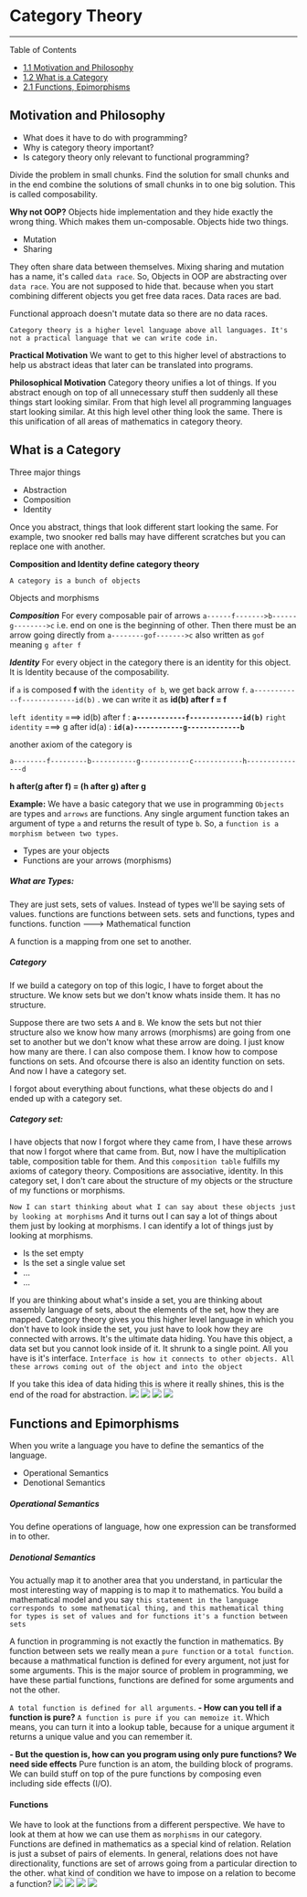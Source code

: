 # Category Theory

---

Table of Contents

- [1.1 Motivation and Philosophy](#motivation-and-philosophy)
- [1.2 What is a Category](#what-is-a-category)
- [2.1 Functions, Epimorphisms](#functions-and-epimorphisms)

## Motivation and Philosophy

- What does it have to do with programming?
- Why is category theory important?
- Is category theory only relevant to functional programming?

Divide the problem in small chunks. Find the solution for small chunks and in the end combine the solutions of small chunks in to one big solution. This is called composability.

**Why not OOP?**
Objects hide implementation and they hide exactly the wrong thing. Which makes them un-composable.
Objects hide two things.

- Mutation
- Sharing

They often share data between themselves. Mixing sharing and mutation has a name, it's called `data race`.
So, Objects in OOP are abstracting over `data race`. You are not supposed to hide that. because when you start combining different objects you get free data races. Data races are bad.

Functional approach doesn't mutate data so there are no data races.

`Category theory is a higher level language above all languages. It's not a practical language that we can write code in.`

**Practical Motivation**
We want to get to this higher level of abstractions to help us abstract ideas that later can be translated into programs.

**Philosophical Motivation**
Category theory unifies a lot of things. If you abstract enough on top of all unnecessary stuff then suddenly all these things start looking similar. From that high level all programming languages start looking similar.
At this high level other thing look the same. There is this unification of all areas of mathematics in category theory.

## What is a Category

Three major things

- Abstraction
- Composition
- Identity

Once you abstract, things that look different start looking the same.
For example, two snooker red balls may have different scratches but you can replace one with another.

**Composition and Identity define category theory**

`A category is a bunch of objects`

Objects and morphisms

**_Composition_**
For every composable pair of arrows `a------f------->b------g-------->c` i.e. end on one is the beginning of other.
Then there must be an arrow going directly from `a--------gof------->c` also written as `gof` meaning `g after f`

**_Identity_**
For every object in the category there is an identity for this object.
It is Identity because of the composability.

if `a` is composed **f** with the `identity of b`, we get back arrow `f`.
`a------------f-------------id(b)` .
we can write it as **id(b) after f = f**

`left identity` ===> id(b) after f : **`a------------f-------------id(b)`**
`right identity` ===> g after id(a) : **`id(a)------------g-------------b`**

another axiom of the category is

`a--------f---------b-----------g------------c------------h---------------d`

**h after(g after f) = (h after g) after g**

**Example:**
We have a basic category that we use in programming
`Objects` are types and `arrows` are functions.
Any single argument function takes an argument of type `a` and returns the result of type `b`.
So, a `function is a morphism between two types`.

- Types are your objects
- Functions are your arrows (morphisms)

##### What are Types:

They are just sets, sets of values. Instead of types we'll be saying sets of values. functions are functions between sets. sets and functions, types and functions.
function ---> Mathematical function

A function is a mapping from one set to another.

##### Category

If we build a category on top of this logic, I have to forget about the structure.
We know sets but we don't know whats inside them. It has no structure.

Suppose there are two sets `A` and `B`. We know the sets but not thier structure also we know how many arrows (morphisms) are going from one set to another but we don't know what these arrow are doing. I just know how many are there. I can also compose them. I know how to compose functions on sets. And ofcourse there is also an identity function on sets. And now I have a category set.

I forgot about everything about functions, what these objects do and I ended up with a category set.

##### Category set:

I have objects that now I forgot where they came from, I have these arrows that now I forgot where that came from. But, now I have the multiplication table, composition table for them. And this `composition table` fulfills my axioms of category theory.
Compositions are associative, identity.
In this category set, I don't care about the structure of my objects or the structure of my functions or morphisms.

`Now I can start thinking about what I can say about these objects just by looking at morphisms`
And it turns out I can say a lot of things about them just by looking at morphisms.
I can identify a lot of things just by looking at morphisms.

- Is the set empty
- Is the set a single value set
- ...
- ...

If you are thinking about what's inside a set, you are thinking about assembly language of sets, about the elements of the set, how they are mapped. Category theory gives you this higher level language in which you don't have to look inside the set, you just have to look how they are connected with arrows. It's the ultimate data hiding. You have this object, a data set but you cannot look inside of it. It shrunk to a single point. All you have is it's interface.
`Interface is how it connects to other objects. All these arrows coming out of the object and into the object`

If you take this idea of data hiding this is where it really shines, this is the end of the road for abstraction.
![](https://lh3.googleusercontent.com/Ge1s-ZmLRuNZT9GLcKpvrRF0BkrtGaMXhDNFoy9BgxvJ2z7P9SzGawXVw6aJ3ZEw7LSSaen6TNlb2WZVEQ9rRubiFMD-B1BPzDIsgEOZAGMMv0E2sujPmfhgwXmexAOaI-5yxwEeQIJ79QOppTAmLAepTdl1NL_ZPo8RogfjJEqE2neumijCCjYV0epoc1RQ4WlFvHMgLzMuFFiGAC8OW6glZpgYqPMRNQ60D4pqvga-F9baPC4sGQCrCCpOWwAB55AdraM1eWrp0jVBqL2UZpEtPoP2k7fKnUttq5AHiLQs31sDFp4mkEJaJnxylsZZ3_Jhiga8QpS4XgI293jHfavYq2VPURXpDS7KF0ms_TcI4oNqkteVDejskQbJT5bxLnykAWVOTKNPbS4DupOqrpO65oDbbsKQ3ATC0ni9usAOSiiG4soo_LQGDIGbcZHrci0ryJItTzWnY8H4_BfllmXO0phv1AAOBOvntvv6dNuIo_sJwfToL8lvs89ZMvKZIhpc8Av3Mo1XyWT7Qd5eNyj-bY4YOry3rhVZa4LM2nrlfL78kHK6B1-beycIKUi1gW2J_xMPKEBUhOVJ052aTADo5lZT9a1cOkD0_mx0S5TniEILTQ1QnYFnaiYEWoWOu7achtOf_Pru8zKGOrixrZw=w1372-h1832-no)
![](https://lh3.googleusercontent.com/J-prFq5tTD7I-enuCDY-ZBi9w_DD2YMG76uo561HsNwZcPM9Zm0FKV60i5AWJe90TIIklQg1No2J9bwttHfVZAJ_70B9twBN2sRqwqvzheHE048axBPOxdXMZefKB387BoM1bjpoxzmqWFAfbtq0jc59MurT040myUQ1Kur0SUd_B7wgPnIjDzqNgqJaJjA_UkaYcI6C6KZcx4pcp2Lvby26b-0pCoJbexekDU7pNvp_7HKMEHXY7kcKtIlFMfCnz6U87-sEqRBwBTE2gCAgIAIhQ3GxqxoGh9F4WkjH66_8vYgmWccg8PccN6nhoHCqlDjeB-D4WkkADcLlGq_dtYfRUskkFcvDaMChryn8X8gqIa3j4c9Ri_nGfnKDPjtItIXcAU8VpN7CiN5jGqLZ3U4EyMDASdtJaV7Uk-SuEuwZUttUhE_FUpDdYoZxJoHZX_ePn0vQVEtWMumC964qOwDKHWlZw7ias58xhg8a6F7QJiB1SOph6HH3PmBKEWaZnJ4Z8PZNcplHjYZhygUqS5Bh_8z-3cDIywUs8c4XrBdnNOGcLXau8qqZoReb7kmaaTGFMb-Vmw2c-rJO-B0PNtyhTv7OsRXRASGgfu5oNd2SEyRWaXC8OQYhB98PCDyxIY2AxbGSngk3zkobQH7Epn8=w1672-h1832-no)
![](https://lh3.googleusercontent.com/vbAOXTdrSkHCXzrZj3uJfcmnjCWSXywYEJLRYFWu-VD0dhdPhTwcc2SgYOLCISInSnIezuwIA6-ddX4iXB1AEJL7ZoNjDZKaHmSZsFze5b30LKnjydi2tFhlYtQ3Z-q2PpIwgEuU85nbtzXuV-6LTSm0SSPr5LBVUaD5GyVPha6qj6BXOVR_YDT-Wwk1565cBPQm4SxiTCPBsAEwbctDEgTANxO6V2ooq4Q5XCMInkaIURV6AK7LQrNLaT3pA9vnetXIdhtmkm8JRNuKHpFU-KTiTZ7it-K_2FmZT2-HdTSRl_VT9USPVOBzsUUsdWcoJe_qxOLPfVJTOh5f0zdXoA1MnpTH7gQLILbtg0WCXxyzImuhIur2SdG9JRwjrVfPwZpu_Kz1sFYM4s2GUrw9WH4xbnbvQhJkCLLiUoEF58y1pvTpYHXnFVREPmwbp34EOvWi2h0eCoxbGEw0MrW5vXUZKWlUZcTT-NyfBWaLDzHI8R6r_qsBueOkbL29jLuY9xm5bWFAqEt7Q7OPI8MUeJbM-g7W2P2V-osjTcVw-S24nLfYTd2D1_thguiY_1pvbzo6GDVQck40PmxI94M9JCQ903IuO8g3-Vb61SToiP341vn4JpW98OkfECEumzuRBH_hAQss8Nwa-Q3XxtnKFnc=w1396-h1832-no)
![](https://lh3.googleusercontent.com/b8pWrimkP9A6iOedKNk1RPyBxV-yWhyI_5_exVMl_CLqHk0Ub_r5Oli57rlb8ULRE3PthUamhhR0tmxZhCinweHNFqJ3Ysq736MSzKf5Z_1IYu_VyGdt-R8_Vwe5pibNUdOw7BePgJkwwRWPyW4DeNXCOV_dtFHskKP-Jr50Plo_Ziw6Gx8eewvoifwP0UT4XaUxV72Rx5kuiemn-I_7q6aTXLwxw5yO7QNZGZjilWXIBvJpUhd4mKen6EUE5xJN-Snbn8vXGoWkdPlXOgB2GcxTtA3oK-vrpkLcdzYqfA39CBBqvim1zfl9ESaNuOGTMfweP0IRhbB9IOoNAwKc_PucbFDkBJDKmTYtb3B28AFqOpNoCTxZr6q1FgWpjieia59wjbUV8ebaAAyIu4fK7zYuWCxXz8nGjNrv87FlhwZkBxbhJ_EnrbMOIX0fsyIV1dEFbvrZWHSvLoA681Re8Jfb34tRgLnwLv9a0P5Fu6AIwUaKyNHGlpoLKvryOA8J9N66GsSg51uWodtTiFzQQgB8B0i-VARN7VQineBK3gGnOdknmVLwBPY4Wj1u26y0REnRqf97nhEtlxiP1_ik6QMHKMGaVFHwAfX_L2oVHSxCQ5eGfwx4ryC-4GxRIx7aulR59l0SFQyskJbMw8JAaf4=w2584-h760-no)

## Functions and Epimorphisms

When you write a language you have to define the semantics of the language.

- Operational Semantics
- Denotional Semantics

##### Operational Semantics

You define operations of language, how one expression can be transformed in to other.

##### Denotional Semantics

You actually map it to another area that you understand, in particular the most interesting way of mapping is to map it to mathematics. You build a mathematical model and you say `this statement in the language corresponds to some mathematical thing, and this mathematical thing for types is set of values and for functions it's a function between sets`

A function in programming is not exactly the function in mathematics. By function between sets we really mean a `pure function` or a `total function`. because a mathmatical function is defined for every argument, not just for some arguments. This is the major source of problem in programming, we have these partial functions, functions are defined for some arguments and not the other.

`A total function is defined for all arguments`.
**- How can you tell if a function is pure?**
`A function is pure if you can memoize it`. Which means, you can turn it into a lookup table, because for a unique argument it returns a unique value and you can remember it.

**- But the question is, how can you program using only pure functions? We need side effects**
Pure function is an atom, the building block of programs. We can build stuff on top of the pure functions by composing even including side effects (I/O).

#### Functions

We have to look at the functions from a different perspective. We have to look at them at how we can use them as `morphisms` in our category.
Functions are defined in mathematics as a special kind of relation.
Relation is just a subset of pairs of elements. In general, relations does not have directionality, functions are set of arrows going from a particular direction to the other.
what kind of condition we have to impose on a relation to become a function?
![](https://lh3.googleusercontent.com/jJvzE65oD9ktqeTFfkn74jDh4p5_UZ22-KLkrMNxdv712bMu3UGGGEGsObzMdSZ4T4PBFqrsDA9RLzoVnwbcW9th8kFVYhc0l0JMyh-u7urU887luWlHn285YxA_rkSU9YwCfxqxxBZ7RoaxobDRauHTVpAYj1YCJLQM-1q_CjSOx7Lj1jbtVoH8trC6cKi4hKik8OPEoWISGYqaN7WemxGsWqMnl7Wy5_FzMpgFySAKI-HSF9LqKCXiJIaHwGc9NNw_hoIgX63dKbptQmFdZ1WxoLzzyWvui_ThmqTflUBhCfTsgrYrp7ulhbZDV4CAgGPkPK-rg5Xv-g_7nLZMY9ZAhN7TUpwaKkaJfRtdpdc_VDV_UqhuP1G3cEP33Iijcw1BQ4i_awt4nFPBR1kFsT9pP73N7HxWIYFHAMAVznXq8Ht86Q8_5SYzZbpaGRshpX5GBaVePT_kQVJ5nFFEidauddwLfneKsdXmImPcbXll0tNG37OUaIskFND4KcrWWqBnbM-k0lu2ERs89jVhPpyZoe2DzaSD0fBystCVl_AuQDjVR2Csz1Jb149LjrIJF-42Jkr5chqsZoX5JbI92MJkJSDu1InJQ4lPw5WGTQzW-paXlZ5eCQiwJAfTc7Yn7eQTyITFUo63WNSODi715VA=w1812-h1834-no)
![](https://lh3.googleusercontent.com/0-fuWBUmZEw_YXH1W8gyaTqX2uK9LSU0-_srVc2kVYMQpSordNBebVlIqHQvJt8sDXStUh9QCNG8ZKBUkNIrbwPdabsr_cHFkQTXn5Enryd-L5WstxYpSUnyYJWte5d8SpjWMJi5KAAw6E3GN80f895uPH50UorkmVsLd7CdKvWuqmluLXmklw3MUkHB_N0J0pHhp9FzsvfCWg0PpVAnd9Gch_XohRUARjIIU9goH6Cr6_fY7TxGZuvW7ZlvsPyUFu6Vjv1HexGGY5HSP0z4MppHFinW57We8K3qYL1SAWq7fsWhbSQB8-zwT6SYSwdVfOqsoC0DtVlcXUQebxJmcWClA-vnq6f8-XZjB8J6clgSyPUMlKXa6CADeeF68bkT9AU4Y10kyqAUkDNiKOYrWjCDdzWjucm6aZGrceg5eF8CALFrtJqgadDBenYJMy69m8Rot9WSOptHBB4iscthKnp_Zaf6QZWsScgRwx8qEBZUXxOZMEafzTw_4U9TY7k0z6WHwFckwkE4Vc_8MpRtwHh74mU9JZoYMdBiCRnVYmDltO6NQBvM7GuQTq3rJpytWfMJnH_32ixyL0I3HLx-9F3SPt85_ILMuFXEYCTc4HT6bTkXHs6CLUDH65YNLb2LVeOvDD1S69HW_32prZdZUXw=w1542-h1832-no)
![](https://lh3.googleusercontent.com/HExUOTo_hemxnfqcp6gA5N1vZn4ej2tK0ewkIG8Ujg_tJunlN7gerUf_aPDR04RlTozf31pcFUsShoNBqVuw3JqWSYvSI_DCEBviQ2VF3eraNxQPCau8JdpA52AkuZeeu9aS4HIn5Jg-lhbQpE2dltjnCGLEiKdOAxm3v7_QdZRdq6tlY86VH3Xo_dWxwt4jJPrBMiFxib8tXCc0CthSUGfqWPbY-gGF5d8dvZG_nfeZ-ChsbSnPI431ts3s54urYESkfmpDxlNJebxb2aDg_nGsHBTGFj0_bPKZFRJIbg3ahZhruT3JFenKbeqk5MNv2eaPVGFJeq_vwkSzIIRrJpCXJ_1o8o_UOxuIzMYD_t0bT0f20oq1hwfdDxNMRivyklQBsUh7owZqcK0ZSUh8Zdp33R9LdZI_xp4BfEBDRvCNHOUyMrL-unfatnVdbjFxXWMZRYUmt-h-NsHNCJaLksI-fAl_M86WZV4K7fp_-yh5aSS8TPe7xtslQ91_R1e8o8AFTq7FKm3CiQ9Ce5ZjQM-uIdCXQuNBlAmmRgcSjGTlmL7jTqOrfhD7sAXlwjIS9Tbwq9VbXQ9HnrACaX7yO9MesR00OSGNVrc2cqiqBzdkPScgDQKY-eMO1-9dANsATFfkht-C1eu6Yf9Z4sXb7Kc=w1674-h1832-no)
![](https://lh3.googleusercontent.com/EXKiyfOcfE5cMtsSL1kXfluOoi9Dv98Iw10LhOQWAeXNXoaeqROIPgtapXefHsPJpE49rEjJCEvNBTQJ95w9MB8SSmfJapjps9-gRIbaIW66O1rq9ppUVUZE3Vr7IWp3L1i8qSg-RVaERC8NH43TmnuOltl9tDySisT52dXxROn1eUn--LocnFuGn0j5LT3Am0Hj6nmqmVSd9yvufHGmnPJX6IisbYDQ3RigdViTBrNS5pAbVxIvTENZYqSOiV1e0c_p4QxwxIuLcprV7lyFUQUcDmLWrCHfKFmw0djOvYMVa2qQptkjGSdAC8Q8ENX3q7wpTQb3_UJtBIOYLLkkKT-XZThcuELLqzn3O9fkc9XO0xMwN3abJTOXCe82-fhjqy3efC0GzSw1t8Te8-2fvLDG9tINccZEfG1lY6m2eW1dVkbvYZjwEMJ1oHQMvt_iTRyYF-ERYQ5RU1Ym1Pu8YBTlkvQGGY8UR0VkcKcygkOLQlhbx363DYF3x-7rFwZZu6MZEwQtvPaouHguTR84Z-vapZag8qB6e_q4ydsQsSzwblSX6s0f0tGUQZ2q4bhbTzsyVpj6M5eTh9t6deBuGQXryFwv-Cqjr2i47K1Lj5NtyLo9LC9iVOEvRjRchwvwaizcrpLLVN52iIMjItWgV6M=w2332-h1832-no)
